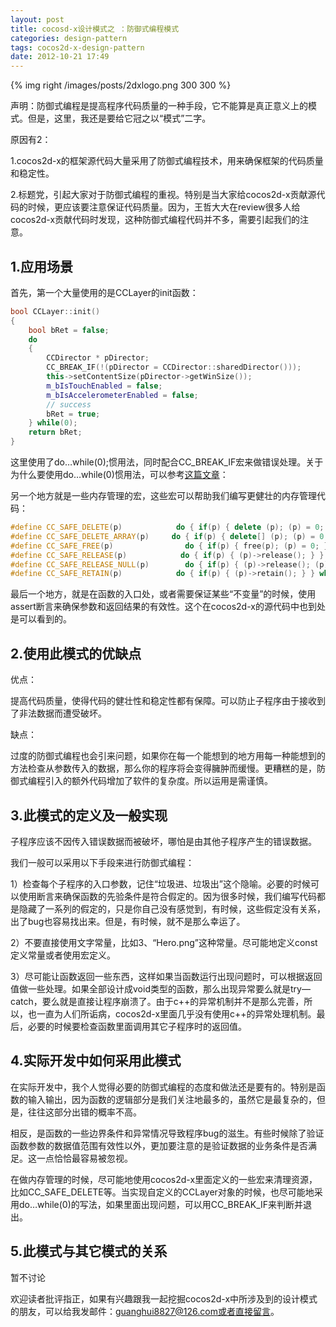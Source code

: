 ```yaml
---
layout: post
title: cocosd-x设计模式之 ：防御式编程模式
categories: design-pattern
tags: cocos2d-x-design-pattern
date: 2012-10-21 17:49
---
```

{% img right /images/posts/2dxlogo.png 300 300 %}

声明：防御式编程是提高程序代码质量的一种手段，它不能算是真正意义上的模式。但是，这里，我还是要给它冠之以“模式”二字。

原因有2：

1.cocos2d-x的框架源代码大量采用了防御式编程技术，用来确保框架的代码质量和稳定性。

2.标题党，引起大家对于防御式编程的重视。特别是当大家给cocos2d-x贡献源代码的时候，更应该要注意保证代码质量。因为，王哲大大在review很多人给cocos2d-x贡献代码时发现，这种防御式编程代码并不多，需要引起我们的注意。
<!--more-->

## 1.应用场景

首先，第一个大量使用的是CCLayer的init函数：

``` c++ 
bool CCLayer::init()
{
    bool bRet = false;
    do
    {
        CCDirector * pDirector;
        CC_BREAK_IF(!(pDirector = CCDirector::sharedDirector()));
        this->setContentSize(pDirector->getWinSize());
        m_bIsTouchEnabled = false;
        m_bIsAccelerometerEnabled = false;
        // success
        bRet = true;
    } while(0);
    return bRet;
}
```


这里使用了do…while(0);惯用法，同时配合CC_BREAK_IF宏来做错误处理。关于为什么要使用do…while(0)惯用法，可以参考[这篇文章](http://www.cnblogs.com/baiyanhuang/archive/2009/09/16/1730736.html)：

另一个地方就是一些内存管理的宏，这些宏可以帮助我们编写更健壮的内存管理代码：

``` c++ 
#define CC_SAFE_DELETE(p)            do { if(p) { delete (p); (p) = 0; } } while(0)
#define CC_SAFE_DELETE_ARRAY(p)     do { if(p) { delete[] (p); (p) = 0; } } while(0)
#define CC_SAFE_FREE(p)                do { if(p) { free(p); (p) = 0; } } while(0)
#define CC_SAFE_RELEASE(p)            do { if(p) { (p)->release(); } } while(0)
#define CC_SAFE_RELEASE_NULL(p)        do { if(p) { (p)->release(); (p) = 0; } } while(0)
#define CC_SAFE_RETAIN(p)            do { if(p) { (p)->retain(); } } while(0)
```


最后一个地方，就是在函数的入口处，或者需要保证某些“不变量”的时候，使用assert断言来确保参数和返回结果的有效性。这个在cocos2d-x的源代码中也到处是可以看到的。

## 2.使用此模式的优缺点

优点：

提高代码质量，使得代码的健壮性和稳定性都有保障。可以防止子程序由于接收到了非法数据而遭受破坏。

缺点：

过度的防御式编程也会引来问题，如果你在每一个能想到的地方用每一种能想到的方法检查从参数传入的数据，那么你的程序将会变得臃肿而缓慢。更糟糕的是，防御式编程引入的额外代码增加了软件的复杂度。所以运用是需谨慎。

## 3.此模式的定义及一般实现

子程序应该不因传入错误数据而被破坏，哪怕是由其他子程序产生的错误数据。

我们一般可以采用以下手段来进行防御式编程：

1）检查每个子程序的入口参数，记住“垃圾进、垃圾出”这个隐喻。必要的时候可以使用断言来确保函数的先验条件是符合假定的。因为很多时候，我们编写代码都是隐藏了一系列的假定的，只是你自己没有感觉到，有时候，这些假定没有关系，出了bug也容易找出来。但是，有时候，就不是那么幸运了。

2）不要直接使用文字常量，比如3、“Hero.png”这种常量。尽可能地定义const定义常量或者使用宏定义。

3）尽可能让函数返回一些东西，这样如果当函数运行出现问题时，可以根据返回值做一些处理。如果全部设计成void类型的函数，那么出现异常要么就是try—catch，要么就是直接让程序崩溃了。由于c++的异常机制并不是那么完善，所以，也一直为人们所诟病，cocos2d-x里面几乎没有使用c++的异常处理机制。最后，必要的时候要检查函数里面调用其它子程序时的返回值。
## 4.实际开发中如何采用此模式

在实际开发中，我个人觉得必要的防御式编程的态度和做法还是要有的。特别是函数的输入输出，因为函数的逻辑部分是我们关注地最多的，虽然它是最复杂的，但是，往往这部分出错的概率不高。

相反，是函数的一些边界条件和异常情况导致程序bug的滋生。有些时候除了验证函数参数的数据值范围有效性以外，更加要注意的是验证数据的业务条件是否满足。这一点恰恰最容易被忽视。

在做内存管理的时候，尽可能地使用cocos2d-x里面定义的一些宏来清理资源，比如CC_SAFE_DELETE等。当实现自定义的CCLayer对象的时候，也尽可能地采用do…while(0)的写法，如果里面出现问题，可以用CC_BREAK_IF来判断并退出。

## 5.此模式与其它模式的关系

暂不讨论

欢迎读者批评指正，如果有兴趣跟我一起挖掘cocos2d-x中所涉及到的设计模式的朋友，可以给我发邮件：guanghui8827@126.com或者直接留言。
